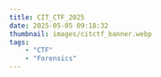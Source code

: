 ```yaml
---
title: CIT_CTF_2025
date: 2025-05-05 09:18:32
thumbnail: images/citctf_banner.webp
tags:
    - "CTF"
    - "Forensics"
---
```

